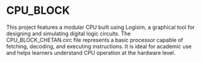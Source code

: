 # CPU_BLOCK
This project features a modular CPU built using Logisim, a graphical tool for designing and simulating digital logic circuits. The CPU_BLOCK_CHETAN.circ file represents a basic processor capable of fetching, decoding, and executing instructions. It is ideal for academic use and helps learners understand CPU operation at the hardware level.
